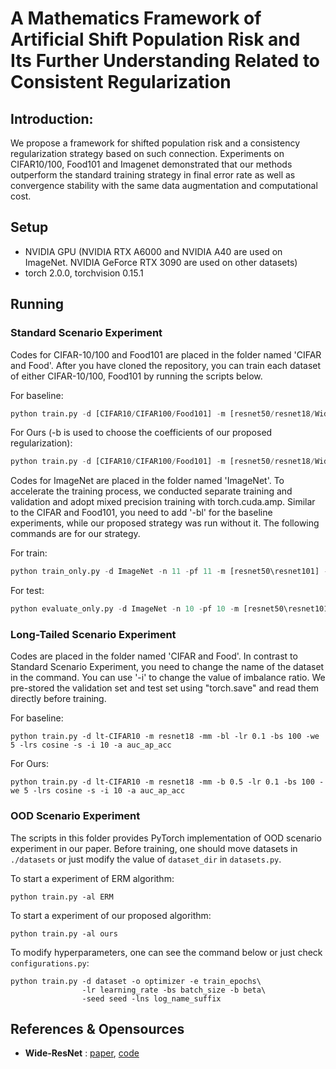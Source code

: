 # A Mathematics Framework of Artificial Shift Population Risk and Its Further Understanding Related to Consistent Regularization



## Introduction:

We propose a framework for shifted population risk and a consistency regularization strategy based on such connection. Experiments on CIFAR10/100, Food101 and Imagenet demonstrated that our methods outperform the standard training strategy in final error rate as well as convergence stability with the same data augmentation and computational cost.



## Setup

- NVIDIA GPU (NVIDIA RTX A6000 and NVIDIA A40 are used on ImageNet. NVIDIA GeForce RTX 3090 are used on other datasets)
- torch 2.0.0,  torchvision 0.15.1



## Running

### Standard Scenario Experiment

Codes for CIFAR-10/100 and Food101 are placed in the folder named 'CIFAR and Food'. After you have cloned the repository, you can train each dataset of either CIFAR-10/100, Food101 by running the scripts below.

For baseline: 

```python
python train.py -d [CIFAR10/CIFAR100/Food101] -m [resnet50/resnet18/WideResNet-40-2/WideResNet-28-10] -mm -bl -lr 0.1 -bs [100/128] -we [5/10] -lrs cosine -s
```

For Ours (-b is used to choose the coefficients of our proposed regularization): 

```python
python train.py -d [CIFAR10/CIFAR100/Food101] -m [resnet50/resnet18/WideResNet-40-2/WideResNet-28-10] -mm -lr 0.1 -bs [100/128] -we [5/10] -lrs cosine -s -b 0.5
```



Codes for ImageNet are placed in the folder named 'ImageNet'. To accelerate the training process, we conducted separate training and validation and adopt mixed precision training with torch.cuda.amp. Similar to the CIFAR and Food101, you need to add '-bl' for the baseline experiments, while our proposed strategy was run without it. The following commands are for our strategy.

For train:

```python
python train_only.py -d ImageNet -n 11 -pf 11 -m [resnet50\resnet101] -lr [0.1/0.075] -lrs milestone -bs [256/192] -we 10 -a common_top_5 -b 0.5 -s
```

For test:

```python
python evaluate_only.py -d ImageNet -n 10 -pf 10 -m [resnet50\resnet101] -lrs milestone -bs 256 -we 10 -a common_top_5 -b 0.5 -e 200 -s
```



### Long-Tailed Scenario Experiment

Codes are placed in the folder named 'CIFAR and Food'. In contrast to Standard Scenario Experiment, you need to change the name of the dataset in the command. You can use '-i' to change the value of  imbalance ratio. We pre-stored the validation set and test set using "torch.save" and read them directly before training. 

For baseline:

```
python train.py -d lt-CIFAR10 -m resnet18 -mm -bl -lr 0.1 -bs 100 -we 5 -lrs cosine -s -i 10 -a auc_ap_acc
```

For Ours:

```
python train.py -d lt-CIFAR10 -m resnet18 -mm -b 0.5 -lr 0.1 -bs 100 -we 5 -lrs cosine -s -i 10 -a auc_ap_acc
```



### OOD Scenario Experiment

The scripts in this folder provides PyTorch implementation of OOD scenario experiment in our paper. Before training, one should move datasets in `./datasets` or just modify the value of `dataset_dir` in `datasets.py`.

To start a experiment of ERM algorithm:

```
python train.py -al ERM
```

To start a experiment of our proposed algorithm:

```
python train.py -al ours
```

To modify hyperparameters, one can see the command below or just check `configurations.py`:

```
python train.py -d dataset -o optimizer -e train_epochs\
                -lr learning_rate -bs batch_size -b beta\
                -seed seed -lns log_name_suffix
```



## References & Opensources

- **Wide-ResNet** : [paper](https://arxiv.org/pdf/1605.07146), [code](https://github.com/meliketoy/wide-resnet.pytorch)

